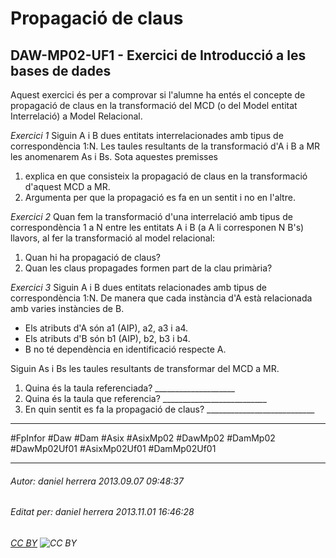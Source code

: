 # Propagació de claus
## DAW-MP02-UF1 - Exercici de Introducció a les bases de dades
Aquest exercici és per a comprovar si l'alumne ha entés el concepte de propagació de claus en la transformació del MCD (o del Model entitat Interrelació) a Model Relacional.

*Exercici 1* Siguin A i B dues entitats interrelacionades amb tipus de correspondència 1:N. Les taules resultants de la transformació d'A i B a MR les anomenarem As i Bs. Sota aquestes premisses

1. explica en que consisteix la propagació de claus en la transformació d'aquest MCD a MR.
2. Argumenta per que la propagació es fa en un sentit i no en l'altre.

*Exercici 2* Quan fem la transformació d'una interrelació amb tipus de correspondència 1 a N entre les entitats A i B (a A li corresponen N B's) llavors, al fer la transformació al model relacional:

1. Quan hi ha propagació de claus?
2. Quan les claus propagades formen part de la clau primària?

*Exercici 3* Siguin A i B dues entitats relacionades amb tipus de correspondència 1:N. De manera que cada instància d'A està relacionada amb
varies instàncies de B.

* Els atributs d'A són a1 (AIP), a2, a3 i a4.
* Els atributs d'B són b1 (AIP), b2, b3 i b4. 
* B no té dependència en identificació respecte A.

Siguin As i Bs les taules resultants de transformar del MCD a MR.

1. Quina és la taula referenciada? ____________________
2. Quina és la taula que referencia? __________________________
3. En quin sentit es fa la propagació de claus? ___________________________

---

#FpInfor #Daw #Dam #Asix #AsixMp02 #DawMp02 #DamMp02 #DawMp02Uf01 #AsixMp02Uf01 #DamMp02Uf01

---

###### Autor: daniel herrera 2013.09.07 09:48:37
###### Editat per: daniel herrera 2013.11.01 16:46:28
###### [CC BY](https://creativecommons.org/licenses/by/4.0/) ![CC BY](https://licensebuttons.net/l/by/3.0/80x15.png)

